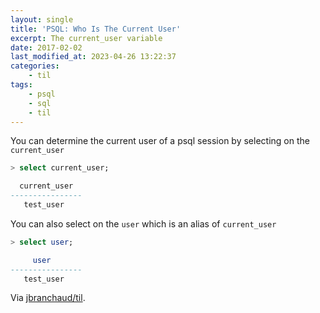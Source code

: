 ```yaml
---
layout: single
title: 'PSQL: Who Is The Current User'
excerpt: The current_user variable
date: 2017-02-02
last_modified_at: 2023-04-26 13:22:37
categories:
    - til
tags:
    - psql
    - sql
    - til
---
```


You can determine the current user of a psql session by selecting on the `current_user`

```sql
> select current_user;

  current_user
----------------
   test_user
```

You can also select on the `user` which is an alias of `current_user`

```sql
> select user;

     user
----------------
   test_user
```

Via [jbranchaud/til](https://github.com/jbranchaud/til).
